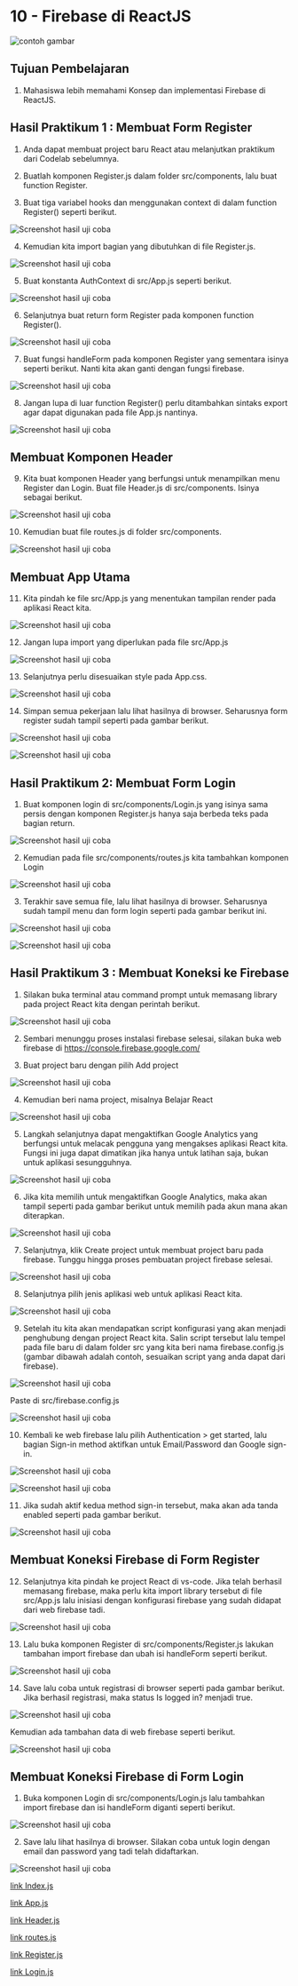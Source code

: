 # 10 - Firebase di ReactJS

![contoh gambar](../../docs/logo/polinema.png)

## Tujuan Pembelajaran

1. Mahasiswa lebih memahami Konsep dan implementasi Firebase di ReactJS.


## Hasil Praktikum 1 : Membuat Form Register

1. Anda dapat membuat project baru React atau melanjutkan praktikum dari Codelab sebelumnya.

2. Buatlah komponen Register.js dalam folder src/components, lalu buat function Register.

3. Buat tiga variabel hooks dan menggunakan context di dalam function Register() seperti berikut.

![Screenshot hasil uji coba](img/Praktikum1/1.jpg)

4. Kemudian kita import bagian yang dibutuhkan di file Register.js.

![Screenshot hasil uji coba](img/Praktikum1/2.jpg)

5. Buat konstanta AuthContext di src/App.js seperti berikut.

![Screenshot hasil uji coba](img/Praktikum1/3.jpg)

6. Selanjutnya buat return form Register pada komponen function Register().

![Screenshot hasil uji coba](img/Praktikum1/4.jpg)

7. Buat fungsi handleForm pada komponen Register yang sementara isinya seperti berikut. Nanti kita akan ganti dengan fungsi firebase.

![Screenshot hasil uji coba](img/Praktikum1/5.jpg)

8. Jangan lupa di luar function Register() perlu ditambahkan sintaks export agar dapat digunakan pada file App.js nantinya.

![Screenshot hasil uji coba](img/Praktikum1/6.jpg)

## Membuat Komponen Header

9. Kita buat komponen Header yang berfungsi untuk menampilkan menu Register dan Login. Buat file Header.js di src/components. Isinya sebagai berikut.

![Screenshot hasil uji coba](img/Praktikum1/7.jpg)

10. Kemudian buat file routes.js di folder src/components.

![Screenshot hasil uji coba](img/Praktikum1/8.jpg)

## Membuat App Utama

11. Kita pindah ke file src/App.js yang menentukan tampilan render pada aplikasi React kita.

![Screenshot hasil uji coba](img/Praktikum1/9.jpg)

12. Jangan lupa import yang diperlukan pada file src/App.js

![Screenshot hasil uji coba](img/Praktikum1/10.jpg)

13. Selanjutnya perlu disesuaikan style pada App.css.

![Screenshot hasil uji coba](img/Praktikum1/11.jpg)

14. Simpan semua pekerjaan lalu lihat hasilnya di browser. Seharusnya form register sudah tampil seperti pada gambar berikut.

![Screenshot hasil uji coba](img/Praktikum1/12.jpg)

![Screenshot hasil uji coba](img/Praktikum1/13.jpg)


## Hasil Praktikum 2: Membuat Form Login

1. Buat komponen login di src/components/Login.js yang isinya sama persis dengan komponen Register.js hanya saja berbeda teks pada bagian return.

![Screenshot hasil uji coba](img/Praktikum2/1.jpg)

2. Kemudian pada file src/components/routes.js kita tambahkan komponen Login

![Screenshot hasil uji coba](img/Praktikum2/2.jpg)

3. Terakhir save semua file, lalu lihat hasilnya di browser. Seharusnya sudah tampil menu dan form login seperti pada gambar berikut ini.

![Screenshot hasil uji coba](img/Praktikum2/3.jpg)

![Screenshot hasil uji coba](img/Praktikum2/4.jpg)

## Hasil Praktikum 3 : Membuat Koneksi ke Firebase

1. Silakan buka terminal atau command prompt untuk memasang library pada project React kita dengan perintah berikut.

![Screenshot hasil uji coba](img/Praktikum3/1.jpg)

2. Sembari menunggu proses instalasi firebase selesai, silakan buka web firebase di https://console.firebase.google.com/

3. Buat project baru dengan pilih Add project

![Screenshot hasil uji coba](img/Praktikum3/2.jpg)

4. Kemudian beri nama project, misalnya Belajar React

![Screenshot hasil uji coba](img/Praktikum3/3.jpg)

5. Langkah selanjutnya dapat mengaktifkan Google Analytics yang berfungsi untuk melacak pengguna yang mengakses aplikasi React kita. Fungsi ini juga dapat dimatikan jika hanya untuk latihan saja, bukan untuk aplikasi sesungguhnya.

![Screenshot hasil uji coba](img/Praktikum3/4.jpg)

6. Jika kita memilih untuk mengaktifkan Google Analytics, maka akan tampil seperti pada gambar berikut untuk memilih pada akun mana akan diterapkan.

![Screenshot hasil uji coba](img/Praktikum3/5.jpg)

7. Selanjutnya, klik Create project untuk membuat project baru pada firebase. Tunggu hingga proses pembuatan project firebase selesai.

![Screenshot hasil uji coba](img/Praktikum3/6.jpg)

8. Selanjutnya pilih jenis aplikasi web untuk aplikasi React kita.

![Screenshot hasil uji coba](img/Praktikum3/7.jpg)

9. Setelah itu kita akan mendapatkan script konfigurasi yang akan menjadi penghubung dengan project React kita. Salin script tersebut lalu tempel pada file baru di dalam folder src yang kita beri nama firebase.config.js (gambar dibawah adalah contoh, sesuaikan script yang anda dapat dari firebase).

![Screenshot hasil uji coba](img/Praktikum3/8.jpg)

Paste di src/firebase.config.js

![Screenshot hasil uji coba](img/Praktikum3/8.1.jpg)

10. Kembali ke web firebase lalu pilih Authentication > get started, lalu bagian Sign-in method aktifkan untuk Email/Password dan Google sign-in.

![Screenshot hasil uji coba](img/Praktikum3/9.jpg)

![Screenshot hasil uji coba](img/Praktikum3/10.jpg)

11. Jika sudah aktif kedua method sign-in tersebut, maka akan ada tanda enabled seperti pada gambar berikut.

![Screenshot hasil uji coba](img/Praktikum3/11.jpg)

## Membuat Koneksi Firebase di Form Register

12. Selanjutnya kita pindah ke project React di vs-code. Jika telah berhasil memasang firebase, maka perlu kita import library tersebut di file src/App.js lalu inisiasi dengan konfigurasi firebase yang sudah didapat dari web firebase tadi.

![Screenshot hasil uji coba](img/Praktikum3/12.jpg)

13. Lalu buka komponen Register di src/components/Register.js lakukan tambahan import firebase dan ubah isi handleForm seperti berikut.

![Screenshot hasil uji coba](img/Praktikum3/13.jpg)

14. Save lalu coba untuk registrasi di browser seperti pada gambar berikut. Jika berhasil registrasi, maka status Is logged in? menjadi true.

![Screenshot hasil uji coba](img/Praktikum3/14.jpg)

Kemudian ada tambahan data di web firebase seperti berikut.

![Screenshot hasil uji coba](img/Praktikum3/15.jpg)

## Membuat Koneksi Firebase di Form Login

1.  Buka komponen Login di src/components/Login.js lalu tambahkan import firebase dan isi handleForm diganti seperti berikut.

![Screenshot hasil uji coba](img/Praktikum3/16.jpg)

2. Save lalu lihat hasilnya di browser. Silakan coba untuk login dengan email dan password yang tadi telah didaftarkan.

![Screenshot hasil uji coba](img/Praktikum3/17.jpg)


[link Index.js](../../src/10_Firebase_di_ReactJS/src/index.js)

[link App.js](../../src/10_Firebase_di_ReactJS/src/app.js)

[link Header.js](../../src/10_Firebase_di_ReactJS/src/component/Header.js)

[link routes.js](../../src/10_Firebase_di_ReactJS/src/component/routes.js)

[link Register.js](../../src/10_Firebase_di_ReactJS/src/component/Register.js)

[link Login.js](../../src/10_Firebase_di_ReactJS/src/component/Login.js)